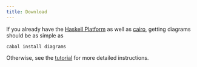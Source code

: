 ```yaml
---
title: Download
---
```


If you already have the [Haskell
Platform](http://hackage.haskell.org/platform/) as well as [cairo](http://www.cairographics.org/), getting diagrams should be as simple as

    cabal install diagrams

Otherwise, see the [tutorial](/tutorial/DiagramsTutorial.html) for more detailed
instructions.